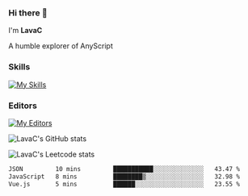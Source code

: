 ### Hi there 👋
I'm **LavaC**

A humble explorer of AnyScript

### Skills
[![My Skills](https://skillicons.dev/icons?i=js,ts,vue,nodejs,nuxtjs,astro,solidjs,tailwind)](https://skillicons.dev)

### Editors
[![My Editors](https://skillicons.dev/icons?i=neovim,vscode)](https://skillicons.dev)

![LavaC's GitHub stats](https://github-readme-stats.vercel.app/api?username=LavaCxx&show_icons=true&theme=synthwave)

![LavaC's Leetcode stats](https://leetcard.jacoblin.cool/LavaC?theme=nord&font=Amiko&ext=activity&site=cn)

<!--START_SECTION:waka-->

```txt
JSON         10 mins         ███████████░░░░░░░░░░░░░░   43.47 %
JavaScript   8 mins          ████████▒░░░░░░░░░░░░░░░░   32.98 %
Vue.js       5 mins          ██████░░░░░░░░░░░░░░░░░░░   23.55 %
```

<!--END_SECTION:waka-->
